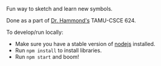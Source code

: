 Fun way to sketch and learn new symbols.

Done as a part of [Dr. Hammond's](http://faculty.cse.tamu.edu/hammond/) TAMU-CSCE 624.

To develop/run locally:
- Make sure you have a stable version of [nodejs](https://nodejs.org/en/) installed.
- Run `npm install` to install libraries.
- Run `npm start` and boom!
